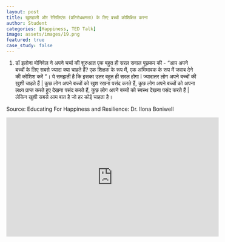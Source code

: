```yaml
---
layout: post
title: खुशहाली और रेसिलिएंस (प्रतिरोधक्षमता) के लिए बच्चों कोशिक्षित करना
author: Student
categories: [Happiness, TED Talk]
image: assets/images/19.png
featured: true
case_study: false
---
```


1. डॉ इलोना बोनिवेल ने अपने चर्चा की शुरुआत एक बहुत ही सरल सवाल पूछकर की - “आप अपने बच्चों के लिए सबसे ज्यादा क्या चाहते हैं?  एक शिक्षक के रूप में, एक अभिभावक के रूप में जवाब देने की कोशिश करें ”। ये समझती है कि इसका उतर बहुत ही सरल होगा I ज्यादातर लोग अपने बच्चों की ख़ुशी चाहते हैं | कुछ लोग अपने बच्चों को खुश रखना पसंद करते हैं, कुछ लोग अपने बच्चों को अपना लक्ष्य प्राप्त करते हुए देखना  पसंद करते हैं, कुछ लोग अपने बच्चों को स्वस्थ देखना पसंद करते हैं | लेकिन खुशी सबसे आम बात है जो हर कोई चाहता है।

Source: Educating For Happiness and Resilience: Dr. Ilona Boniwell

<p><iframe width="560" height="315" src="https://www.youtube.com/embed/DbC18wFkHNI" frameborder="0" allow="accelerometer; autoplay; encrypted-media; gyroscope; picture-in-picture" allowfullscreen></iframe></p>
